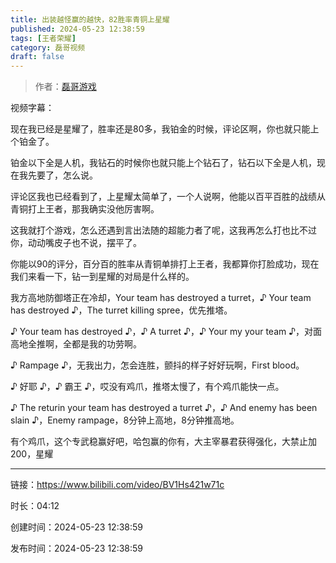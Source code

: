 ```yaml
---
title: 出装越怪赢的越快，82胜率青铜上星耀
published: 2024-05-23 12:38:59
tags: [王者荣耀]
category: 磊哥视频
draft: false
---
```



> 作者：[磊哥游戏](https://space.bilibili.com/268941858?spm_id_from=333.788.upinfo.head.click)

视频字幕：

现在我已经是星耀了，胜率还是80多，我铂金的时候，评论区啊，你也就只能上个铂金了。

铂金以下全是人机，我钻石的时候你也就只能上个钻石了，钻石以下全是人机，现在我先要了，怎么说。

评论区我也已经看到了，上星耀太简单了，一个人说啊，他能以百平百胜的战绩从青铜打上王者，那我确实没他厉害啊。

这我就打个游戏，怎么还遇到言出法随的超能力者了呢，这我再怎么打也比不过你，动动嘴皮子也不说，摆平了。

你能以90的评分，百分百的胜率从青铜单排打上王者，我都算你打脸成功，现在我们来看一下，钻一到星耀的对局是什么样的。

我方高地防御塔正在冷却，Your team has destroyed a turret，♪ Your team has destroyed ♪，The turret killing spree，优先推塔。

♪ Your team has destroyed ♪，♪ A turret ♪，♪ Your my your team ♪，对面高地全推啊，全都是我的功劳啊。

♪ Rampage ♪，无我出力，怎会连胜，颤抖的样子好好玩啊，First blood。

♪ 好耶 ♪，♪ 霸王 ♪，哎没有鸡爪，推塔太慢了，有个鸡爪能快一点。

♪ The returin your team has destroyed a turret ♪，♪ And enemy has been slain ♪，Enemy rampage，8分钟上高地，8分钟推高地。

有个鸡爪，这个专武稳赢好吧，哈包赢的你有，大主宰暴君获得强化，大禁止加200，星耀

---

链接：https://www.bilibili.com/video/BV1Hs421w71c

时长：04:12

创建时间：2024-05-23 12:38:59

发布时间：2024-05-23 12:38:59
